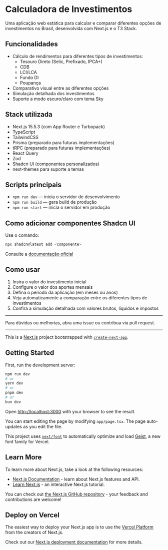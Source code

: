 # Calculadora de Investimentos

Uma aplicação web estática para calcular e comparar diferentes opções de investimentos no Brasil, desenvolvida com Next.js e o T3 Stack.

## Funcionalidades

- Cálculo de rendimentos para diferentes tipos de investimentos:
  - Tesouro Direto (Selic, Prefixado, IPCA+)
  - CDB
  - LCI/LCA
  - Fundo DI
  - Poupança
- Comparativo visual entre as diferentes opções
- Simulação detalhada dos investimentos
- Suporte a modo escuro/claro com tema Sky

## Stack utilizada

- Next.js 15.5.3 (com App Router e Turbopack)
- TypeScript
- TailwindCSS
- Prisma (preparado para futuras implementações)
- tRPC (preparado para futuras implementações)
- React Query
- Zod
- Shadcn UI (componentes personalizados)
- next-themes para suporte a temas

## Scripts principais

- `npm run dev` — inicia o servidor de desenvolvimento
- `npm run build` — gera build de produção
- `npm run start` — inicia o servidor em produção

## Como adicionar componentes Shadcn UI

Use o comando:

```bash
npx shadcn@latest add <componente>
```

Consulte a [documentação oficial](https://ui.shadcn.com/docs/cli)

## Como usar

1. Insira o valor do investimento inicial
2. Configure o valor dos aportes mensais
3. Defina o período da aplicação (em meses ou anos)
4. Veja automaticamente a comparação entre os diferentes tipos de investimentos
5. Confira a simulação detalhada com valores brutos, líquidos e impostos

---

Para dúvidas ou melhorias, abra uma issue ou contribua via pull request.

---

This is a [Next.js](https://nextjs.org) project bootstrapped with [`create-next-app`](https://nextjs.org/docs/app/api-reference/cli/create-next-app).

## Getting Started

First, run the development server:

```bash
npm run dev
# or
yarn dev
# or
pnpm dev
# or
bun dev
```

Open [http://localhost:3000](http://localhost:3000) with your browser to see the result.

You can start editing the page by modifying `app/page.tsx`. The page auto-updates as you edit the file.

This project uses [`next/font`](https://nextjs.org/docs/app/building-your-application/optimizing/fonts) to automatically optimize and load [Geist](https://vercel.com/font), a new font family for Vercel.

## Learn More

To learn more about Next.js, take a look at the following resources:

- [Next.js Documentation](https://nextjs.org/docs) - learn about Next.js features and API.
- [Learn Next.js](https://nextjs.org/learn) - an interactive Next.js tutorial.

You can check out [the Next.js GitHub repository](https://github.com/vercel/next.js) - your feedback and contributions are welcome!

## Deploy on Vercel

The easiest way to deploy your Next.js app is to use the [Vercel Platform](https://vercel.com/new?utm_medium=default-template&filter=next.js&utm_source=create-next-app&utm_campaign=create-next-app-readme) from the creators of Next.js.

Check out our [Next.js deployment documentation](https://nextjs.org/docs/app/building-your-application/deploying) for more details.
